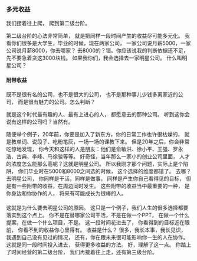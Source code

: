### 多元收益
我们接着往上爬，
爬到第二级台阶。

第二级台阶的心法非常简单，
就是把同样一段时间产生的收益尽可能多元化。
我看你们很多是大学生，毕业的时候，现在两家公司，
一家公司说月薪5000，一家公司说月薪8000，你去哪家？
去8000的？错。你应该说我的判断依据还不足，
先不要急着贪这3000块钱。
如果我你们，我会选择去一家明星公司。
什么叫明星公司？

#### 附带收益
既不是很有名的公司，也不是很大的公司，
也不是那种事儿少钱多离家近的公司，
而是很有魅力的公司。怎么判断？

就是这个时代最有趣的人、最有上进心的人，
都愿意去的那种公司。
听到这你会说有这样的公司吗？当然有。

随便举个例子，20年前，你要是加入了新东方，你的日常工作也许很枯燥的，
就是教单词、说段子、吃粉笔灰，一场一场的课教下来。
但是20年之后，你会非常吃惊地发现，
你今天和这样的人是朋友：他们是俞敏洪、徐小平、王强、罗永浩、古典、李峰、马徐骏等等。
好奇怪，当年那么一家小的创业公司里面，
人才的浓度怎么能那么高呢？这就是明星公司。 
所以我刚才那个问题，实际上是个陷阱，
你们毕业时在5000和8000之间选的时候，
这个选择的维度都错了。
去哪？去明星公司，
你同样是干活，同样是做事，
同样是产生你自己看得见的目标，
但是有一些附带的收益，在周边同时发生。
这些附带的收益当中最重要的一种，
是你身边和你协作的人，
将来有可能成长为很棒的人。

####
这就是为什么要去明星公司的原因。
这只是一个例子，我们人生的很多选择都要落实到这个点上。
你不是在替哪家公司干活，不是在做一个PPT，
在做一个什么提案，在做一个什么项目，不是。
这一段时间花进去了，
你看得到的目标近在眼前，
你看不到的收益你心里得有。
收益是什么？
很多，我长本事，我长见识，
我遇到自己没有见过的情况，
还有，你在跟未来很可能影响你一生的人在协作。
这就是同一段时间投入进去，
获得更多收益的方法。
好，理解了这一点。
你踏上了时间经营的第二级台阶，
我们再接着往上走，还有第三级台阶。